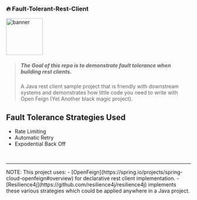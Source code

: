 ### 🔥 Fault-Tolerant-Rest-Client

<img src="https://user-images.githubusercontent.com/15834648/175644089-65fefeb5-2511-43d4-9fa1-1d3cd9ea0966.png" 
 alt="banner" 
 width="100"/>

> ##### The Goal of this repo is to demonstrate fault tolerance when building rest clients.
> A Java rest client sample project that is friendly with downstream systems and demonstrates
> how little code you need to write with Open Feign (Yet Another black magic project).

## Fault Tolerance Strategies Used
 - Rate Limiting
 - Automatic Retry 
 - Expodential Back Off

<br/>
<hr>
NOTE: This project uses:
 - [OpenFeign](https://spring.io/projects/spring-cloud-openfeign#overview) for declarative rest client implementation. 
 - [Resilience4j](https://github.com/resilience4j/resilience4j) implements these various strategies which could be applied anywhere in a Java project.


